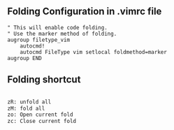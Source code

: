 ## Folding Configuration in .vimrc file
```vim
" This will enable code folding.
" Use the marker method of folding.
augroup filetype_vim
    autocmd!
    autocmd FileType vim setlocal foldmethod=marker
augroup END
```

## Folding shortcut

```bash

zR: unfold all
zM: fold all
zo: Open current fold
zc: Close current fold
```
